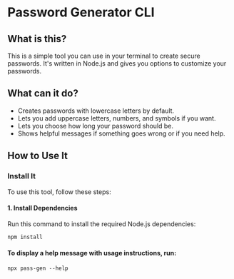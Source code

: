# Password Generator CLI

## What is this?

This is a simple tool you can use in your terminal to create secure passwords. It's written in Node.js and gives you options to customize your passwords.

## What can it do?

- Creates passwords with lowercase letters by default.
- Lets you add uppercase letters, numbers, and symbols if you want.
- Lets you choose how long your password should be.
- Shows helpful messages if something goes wrong or if you need help.

## How to Use It

### Install It

To use this tool, follow these steps:

#### **1. Install Dependencies**

Run this command to install the required Node.js dependencies:

```bash
npm install
```

#### To display a help message with usage instructions, run:

`npx pass-gen --help`
